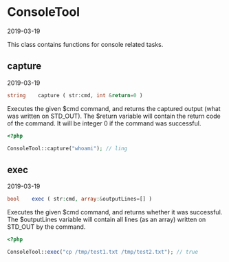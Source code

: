 ConsoleTool
=====================
2019-03-19



This class contains functions for console related tasks.



capture
-----------
2019-03-19


```php
string    capture ( str:cmd, int &return=0 )
```

Executes the given $cmd command, and returns the captured output (what was written on STD_OUT).
The $return variable will contain the return code of the command. It will be integer 0 if the command
was successful.


```php
<?php

ConsoleTool::capture("whoami"); // ling

```




exec
-----------
2019-03-19


```php
bool    exec ( str:cmd, array:&outputLines=[] )
```

Executes the given $cmd command, and returns whether it was successful.
The $outputLines variable will contain all lines (as an array) written on STD_OUT by the command.


```php
<?php

ConsoleTool::exec("cp /tmp/test1.txt /tmp/test2.txt"); // true

```


